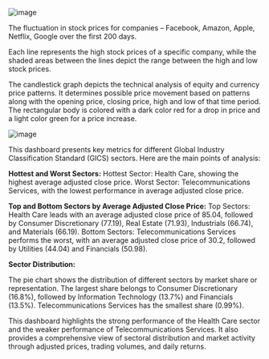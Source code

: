 ![image](https://github.com/user-attachments/assets/85016191-02b5-423d-bb8f-a16fafbcaa4a)

The fluctuation in stock prices for companies – Facebook, Amazon, Apple, Netflix, Google over the first 200 days. 

Each line represents the high stock prices of a specific company, while the shaded areas between the lines depict the range between the high and low stock prices.

The candlestick graph depicts the technical analysis of equity and currency price patterns. 
It determines possible price movement based on patterns along with the opening price, closing price, high and low of that time period. 
The rectangular body is colored with a dark color red for a drop in price and a light color green for a price increase.

![image](https://github.com/user-attachments/assets/39d1991f-a6c1-42b9-8dad-f3bb6c7a1450)


This dashboard presents key metrics for different Global Industry Classification Standard (GICS) sectors. Here are the main points of analysis:

**Hottest and Worst Sectors:**
Hottest Sector: Health Care, showing the highest average adjusted close price.
Worst Sector: Telecommunications Services, with the lowest performance in average adjusted close price.

**Top and Bottom Sectors by Average Adjusted Close Price:**
Top Sectors: Health Care leads with an average adjusted close price of 85.04, followed by Consumer Discretionary (77.19), Real Estate (71.93), Industrials (66.74), and Materials (66.19).
Bottom Sectors: Telecommunications Services performs the worst, with an average adjusted close price of 30.2, followed by Utilities (44.04) and Financials (50.98).

**Sector Distribution:**

The pie chart shows the distribution of different sectors by market share or representation. 
The largest share belongs to Consumer Discretionary (16.8%), followed by Information Technology (13.7%) and Financials (13.5%). 
Telecommunications Services has the smallest share (0.99%).

This dashboard highlights the strong performance of the Health Care sector and the weaker performance of Telecommunications Services. It also provides a comprehensive view of sectoral distribution and market activity through adjusted prices, trading volumes, and daily returns.

